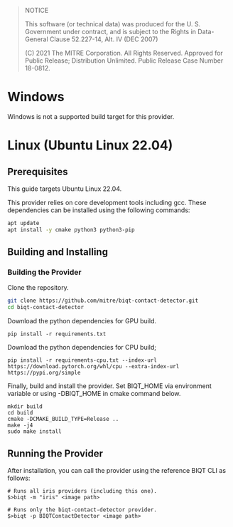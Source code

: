 > NOTICE
> 
> This software (or technical data) was produced for the U. S. Government under contract, and is subject to the Rights in Data-General Clause 52.227-14, Alt. IV (DEC 2007)
> 
> (C) 2021 The MITRE Corporation. All Rights Reserved.
> Approved for Public Release; Distribution Unlimited. Public Release Case Number 18-0812.

# Windows

Windows is not a supported build target for this provider.

# Linux (Ubuntu Linux 22.04)

## Prerequisites

This guide targets Ubuntu Linux 22.04.

This provider relies on core development tools including gcc. These dependencies can be installed using the following commands:

```bash
apt update
apt install -y cmake python3 python3-pip
```

## Building and Installing

### Building the Provider

Clone the repository.

```bash
git clone https://github.com/mitre/biqt-contact-detector.git
cd biqt-contact-detector
```

Download the python dependencies for GPU build.

```
pip install -r requirements.txt
```

Download the python dependencies for CPU build;

```
pip install -r requirements-cpu.txt --index-url https://download.pytorch.org/whl/cpu --extra-index-url https://pypi.org/simple
```

Finally, build and install the provider. Set BIQT_HOME via environment variable or using -DBIQT_HOME in cmake command below.

```
mkdir build
cd build
cmake -DCMAKE_BUILD_TYPE=Release ..
make -j4
sudo make install
```

## Running the Provider

After installation, you can call the provider using the reference BIQT CLI as follows:

```
# Runs all iris providers (including this one).
$>biqt -m "iris" <image path>

# Runs only the biqt-contact-detector provider.
$>biqt -p BIQTContactDetector <image path>
```

